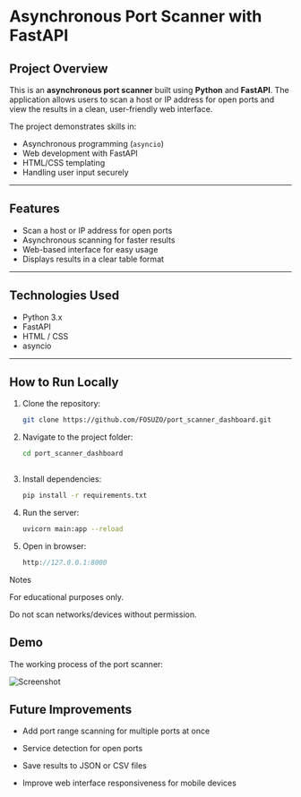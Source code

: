 # Asynchronous Port Scanner with FastAPI

## Project Overview
This is an **asynchronous port scanner** built using **Python** and **FastAPI**. The application allows users to scan a host or IP address for open ports and view the results in a clean, user-friendly web interface.

The project demonstrates skills in:
- Asynchronous programming (`asyncio`)
- Web development with FastAPI
- HTML/CSS templating
- Handling user input securely

---

## Features
- Scan a host or IP address for open ports
- Asynchronous scanning for faster results
- Web-based interface for easy usage
- Displays results in a clear table format

---

## Technologies Used
- Python 3.x
- FastAPI
- HTML / CSS
- asyncio

---

## How to Run Locally
1. Clone the repository:
   ```bash
   git clone https://github.com/FOSUZO/port_scanner_dashboard.git

2. Navigate to the project folder:
   ```bash
   cd port_scanner_dashboard
      
3. Install dependencies:
   ```bash
   pip install -r requirements.txt 

4. Run the server:
   ```bash
   uvicorn main:app --reload 

5. Open in browser:
   ```cpp
   http://127.0.0.1:8000

Notes

For educational purposes only.

Do not scan networks/devices without permission.

## Demo

The working process of the port scanner:

![Screenshot](assets/screenshot.png)

## Future Improvements
- Add port range scanning for multiple ports at once

- Service detection for open ports

- Save results to JSON or CSV files

- Improve web interface responsiveness for mobile devices








